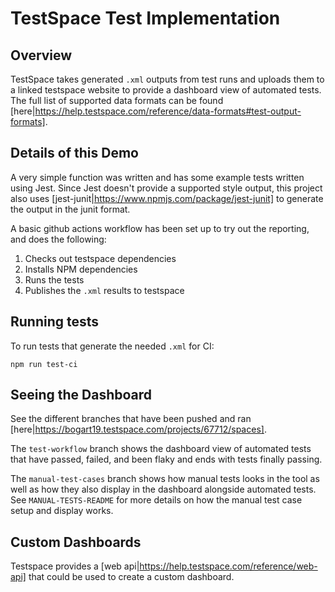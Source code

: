 # TestSpace Test Implementation

## Overview

TestSpace takes generated `.xml` outputs from test runs and uploads them to a linked testspace website to provide a dashboard view of automated tests. The full list of supported data formats can be found [here|https://help.testspace.com/reference/data-formats#test-output-formats].

## Details of this Demo

A very simple function was written and has some example tests written using Jest. Since Jest doesn't provide a supported style output, this project also uses [jest-junit|https://www.npmjs.com/package/jest-junit] to generate the output in the junit format.

A basic github actions workflow has been set up to try out the reporting, and does the following:

1. Checks out testspace dependencies
1. Installs NPM dependencies
1. Runs the tests
1. Publishes the `.xml` results to testspace

## Running tests

To run tests that generate the needed `.xml` for CI:

```
npm run test-ci
```

## Seeing the Dashboard

See the different branches that have been pushed and ran [here|https://bogart19.testspace.com/projects/67712/spaces].

The `test-workflow` branch shows the dashboard view of automated tests that have passed, failed, and been flaky and ends with tests finally passing.

The `manual-test-cases` branch shows how manual tests looks in the tool as well as how they also display in the dashboard alongside automated tests. See `MANUAL-TESTS-README` for more details on how the manual test case setup and display works.

## Custom Dashboards

Testspace provides a [web api|https://help.testspace.com/reference/web-api] that could be used to create a custom dashboard.
